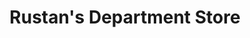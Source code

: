---
title: "Rustan's Department Store"
url: /mandaluyong/rustans-department-store/
shop: Warenhaus
---